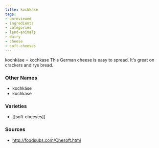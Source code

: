 ```yaml
---
title: kochkäse
tags:
- unreviewed
- ingredients
- categories
- land-animals
- dairy
- cheese
- soft-cheeses
---
```

kochkäse = kochkase This German cheese is easy to spread. It's great on crackers and rye bread.

### Other Names

* kochkäse
* kochkase

### Varieties

* [[soft-cheeses]]

### Sources
* http://foodsubs.com/Chesoft.html
